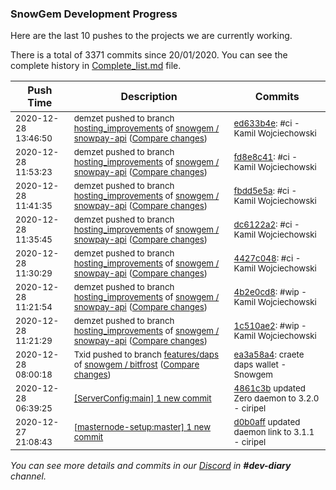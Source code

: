 
### SnowGem Development Progress

Here are the last 10 pushes to the projects we are currently working.

There is a total of 3371 commits since 20/01/2020. You can see the complete history in
 [Complete_list.md](Complete_list.md) file.

| Push Time | Description | Commits |
| --- | --- | --- |
| <sub>2020-12-28 13:46:50</sub> | <sub>demzet pushed to branch [hosting\_improvements](https://gitlab.com/snowgem/snowpay-api/commits/hosting_improvements) of [snowgem / snowpay\-api](https://gitlab.com/snowgem/snowpay-api) ([Compare changes](https://gitlab.com/snowgem/snowpay-api/compare/fd8e8c411032cb3ea1a97bb51e6f58daed5cd271...ed633b4e3741a8c660957483606852d971583c0f))</sub> | <sub>[ed633b4e](https://gitlab.com/snowgem/snowpay-api/-/commit/ed633b4e3741a8c660957483606852d971583c0f): #ci - Kamil Wojciechowski</sub> |
| <sub>2020-12-28 11:53:23</sub> | <sub>demzet pushed to branch [hosting\_improvements](https://gitlab.com/snowgem/snowpay-api/commits/hosting_improvements) of [snowgem / snowpay\-api](https://gitlab.com/snowgem/snowpay-api) ([Compare changes](https://gitlab.com/snowgem/snowpay-api/compare/fbdd5e5a91e3084bfea8e99d4365ae24e1bae464...fd8e8c411032cb3ea1a97bb51e6f58daed5cd271))</sub> | <sub>[fd8e8c41](https://gitlab.com/snowgem/snowpay-api/-/commit/fd8e8c411032cb3ea1a97bb51e6f58daed5cd271): #ci - Kamil Wojciechowski</sub> |
| <sub>2020-12-28 11:41:35</sub> | <sub>demzet pushed to branch [hosting\_improvements](https://gitlab.com/snowgem/snowpay-api/commits/hosting_improvements) of [snowgem / snowpay\-api](https://gitlab.com/snowgem/snowpay-api) ([Compare changes](https://gitlab.com/snowgem/snowpay-api/compare/dc6122a23d944efcc72ef0624e9408d32ac00749...fbdd5e5a91e3084bfea8e99d4365ae24e1bae464))</sub> | <sub>[fbdd5e5a](https://gitlab.com/snowgem/snowpay-api/-/commit/fbdd5e5a91e3084bfea8e99d4365ae24e1bae464): #ci - Kamil Wojciechowski</sub> |
| <sub>2020-12-28 11:35:45</sub> | <sub>demzet pushed to branch [hosting\_improvements](https://gitlab.com/snowgem/snowpay-api/commits/hosting_improvements) of [snowgem / snowpay\-api](https://gitlab.com/snowgem/snowpay-api) ([Compare changes](https://gitlab.com/snowgem/snowpay-api/compare/4427c048a53d266a4d28b9c2af1022ec529e9da2...dc6122a23d944efcc72ef0624e9408d32ac00749))</sub> | <sub>[dc6122a2](https://gitlab.com/snowgem/snowpay-api/-/commit/dc6122a23d944efcc72ef0624e9408d32ac00749): #ci - Kamil Wojciechowski</sub> |
| <sub>2020-12-28 11:30:29</sub> | <sub>demzet pushed to branch [hosting\_improvements](https://gitlab.com/snowgem/snowpay-api/commits/hosting_improvements) of [snowgem / snowpay\-api](https://gitlab.com/snowgem/snowpay-api) ([Compare changes](https://gitlab.com/snowgem/snowpay-api/compare/4b2e0cd8a2c52d1505b361b32ab7f60231a8f321...4427c048a53d266a4d28b9c2af1022ec529e9da2))</sub> | <sub>[4427c048](https://gitlab.com/snowgem/snowpay-api/-/commit/4427c048a53d266a4d28b9c2af1022ec529e9da2): #ci - Kamil Wojciechowski</sub> |
| <sub>2020-12-28 11:21:54</sub> | <sub>demzet pushed to branch [hosting\_improvements](https://gitlab.com/snowgem/snowpay-api/commits/hosting_improvements) of [snowgem / snowpay\-api](https://gitlab.com/snowgem/snowpay-api) ([Compare changes](https://gitlab.com/snowgem/snowpay-api/compare/1c510ae2a14862a86454a720da5587832d6b0bfe...4b2e0cd8a2c52d1505b361b32ab7f60231a8f321))</sub> | <sub>[4b2e0cd8](https://gitlab.com/snowgem/snowpay-api/-/commit/4b2e0cd8a2c52d1505b361b32ab7f60231a8f321): #wip - Kamil Wojciechowski</sub> |
| <sub>2020-12-28 11:21:29</sub> | <sub>demzet pushed to branch [hosting\_improvements](https://gitlab.com/snowgem/snowpay-api/commits/hosting_improvements) of [snowgem / snowpay\-api](https://gitlab.com/snowgem/snowpay-api) ([Compare changes](https://gitlab.com/snowgem/snowpay-api/compare/ae51c8d071b918857ba0f86ad6ed11ce5c9937bc...1c510ae2a14862a86454a720da5587832d6b0bfe))</sub> | <sub>[1c510ae2](https://gitlab.com/snowgem/snowpay-api/-/commit/1c510ae2a14862a86454a720da5587832d6b0bfe): #wip - Kamil Wojciechowski</sub> |
| <sub>2020-12-28 08:00:18</sub> | <sub>Txid pushed to branch [features/daps](https://gitlab.com/snowgem/bitfrost/commits/features/daps) of [snowgem / bitfrost](https://gitlab.com/snowgem/bitfrost) ([Compare changes](https://gitlab.com/snowgem/bitfrost/compare/1816bbdf29cc9589343d1ea5c115bc7ee4a8bd6e...ea3a58a4e3f8738f01b939180df72b98294e5dd5))</sub> | <sub>[ea3a58a4](https://gitlab.com/snowgem/bitfrost/-/commit/ea3a58a4e3f8738f01b939180df72b98294e5dd5): craete daps wallet - Snowgem</sub> |
| <sub>2020-12-28 06:39:25</sub> | <sub>[[ServerConfig:main] 1 new commit](https://github.com/TENTOfficial/ServerConfig/commit/4861c3b777754520657df98f9da56042a5e77077)</sub> | <sub>[4861c3b](https://github.com/TENTOfficial/ServerConfig/commit/4861c3b777754520657df98f9da56042a5e77077) updated Zero daemon to 3.2.0 - ciripel</sub> |
| <sub>2020-12-27 21:08:43</sub> | <sub>[[masternode-setup:master] 1 new commit](https://github.com/TENTOfficial/masternode-setup/commit/d0b0affd54d2a18efc3386630d71431187ec1455)</sub> | <sub>[d0b0aff](https://github.com/TENTOfficial/masternode-setup/commit/d0b0affd54d2a18efc3386630d71431187ec1455) updated daemon link to 3.1.1 - ciripel</sub> |

_You can see more details and commits in our [Discord](https://discord.gg/zumGnbg) in **#dev-diary** channel._
